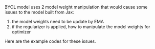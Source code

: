 BYOL model uses 2 model weight manipulation that would cause some issues to the model built from Jax:
1. the model weights need to be update by EMA
2. if the regularizer is applied, how to manipulate the model weights for optimizer

Here are the example codes for these issues.
